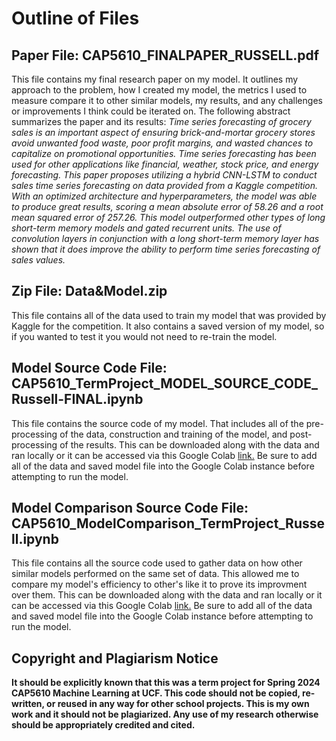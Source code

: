 # Outline of Files

## Paper File: CAP5610_FINALPAPER_RUSSELL.pdf

This file contains my final research paper on my model. It outlines my approach to the problem, how I created my model, the metrics I used to measure compare it to other similar models, my results, and any challenges or improvements I think could be iterated on. The following abstract summarizes the paper and its results: _Time series forecasting of grocery sales is an important aspect of ensuring brick-and-mortar grocery stores avoid unwanted food waste, poor profit margins, and wasted chances to capitalize on promotional opportunities. Time series forecasting has been used for other applications like financial, weather, stock price, and energy forecasting. This paper proposes utilizing a hybrid CNN-LSTM to conduct sales time series forecasting on data provided from a Kaggle competition. With an optimized architecture and hyperparameters, the model was able to produce great results, scoring a mean absolute error of 58.26 and a root mean squared error of 257.26. This model outperformed other types of long short-term memory models and gated recurrent units. The use of convolution layers in conjunction with a long short-term memory layer has shown that it does improve the ability to perform time series forecasting of sales values._

## Zip File: Data&Model.zip

This file contains all of the data used to train my model that was provided by Kaggle for the competition. It also contains a saved version of my model, so if you wanted to test it you would not need to re-train the model. 

## Model Source Code File: CAP5610_TermProject_MODEL_SOURCE_CODE_Russell-FINAL.ipynb

This file contains the source code of my model. That includes all of the pre-processing of the data, construction and training of the model, and post-processing of the results. This can be downloaded along with the data and ran locally or it can be accessed via this Google Colab [link.](https://colab.research.google.com/drive/1lweUgn43S2vwi-zJjcB2SVOvAoWWQwwU?usp=sharing) Be sure to add all of the data and saved model file into the Google Colab instance before attempting to run the model.

## Model Comparison Source Code File: CAP5610_ModelComparison_TermProject_Russell.ipynb

This file contains all the source code used to gather data on how other similar models performed on the same set of data. This allowed me to compare my model's efficiency to other's like it to prove its improvment over them. This can be downloaded along with the data and ran locally or it can be accessed via this Google Colab [link.](https://colab.research.google.com/drive/1nNjmnJPGbgiJo4eQ6vEJq9BmpkrGYA59?usp=sharing) Be sure to add all of the data and saved model file into the Google Colab instance before attempting to run the model.

## Copyright and Plagiarism Notice

**It should be explicitly known that this was a term project for Spring 2024 CAP5610 Machine Learning at UCF. This code should not be copied, re-written, or reused in any way for other school projects. This is my own work and it should not be plagiarized. Any use of my research otherwise should be appropriately credited and cited.**
